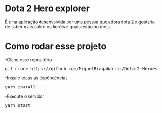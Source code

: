 # Dota 2 Hero explorer

É uma aplicação desenvolvida por uma pessoa que adora dota 2 e gostaria de saber mais sobre os heróis e quais estão no meta.

# Como rodar esse projeto

-Clone esse repositório
<pre>git clone https://github.com/MiguelBragaGarcia/Dota-2-Heroes-Explorer.git</pre>

-Instale todas as depêndências
<pre>yarn install</pre>

-Execute o servidor
<pre>yarn start</pre>




